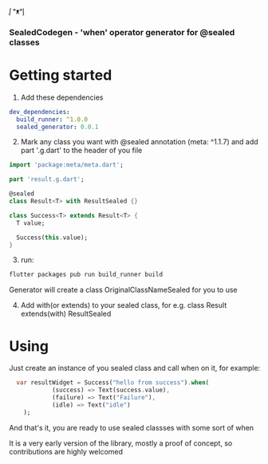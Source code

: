 ᶘ ᵒᴥᵒᶅ 

### SealedCodegen - 'when' operator generator for @sealed classes ###

# Getting started #

1) Add these dependencies
```yaml
dev_dependencies:
  build_runner: ^1.0.0
  sealed_generator: 0.0.1
```

2) Mark any class you want with @sealed annotation (meta: ^1.1.7) and add part '<filename>.g.dart' to the header of you file

```dart
import 'package:meta/meta.dart';

part 'result.g.dart';

@sealed
class Result<T> with ResultSealed {}

class Success<T> extends Result<T> {
  T value;

  Success(this.value);
}
```
3) run: 
```bash
flutter packages pub run build_runner build
```
Generator will create a class OriginalClassNameSealed for you to use

4) Add with(or extends) to your sealed class, for e.g. class Result extends(with) ResultSealed

# Using #

Just create an instance of you sealed class and call when on it, for example: 

```dart
  var resultWidget = Success("hello from success").when(
            (success) => Text(success.value),
            (failure) => Text("Failure"), 
            (idle) => Text("idle")
    );
```

And that's it, you are ready to use sealed classses with some sort of when 

It is a very early version of the library, mostly a proof of concept, so contributions are highly welcomed
